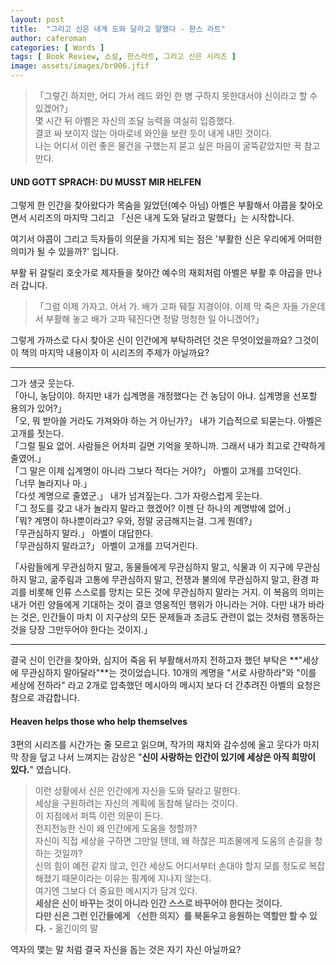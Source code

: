 ```yaml
---
layout: post
title:  "그리고 신은 내게 도와 달라고 말했다 - 한스 라트"
author: caferoman
categories: [ Words ]
tags: [ Book Review, 소설, 한스라트, 그리고 신은 시리즈 ]
image: assets/images/br006.jfif
---
```

> 「그렇긴 하지만, 어디 가서 레드 와인 한 병 구하지 못한대서야 신이라고 할 수 있겠어?」   
몇 시간 뒤 아벨은 자신의 조달 능력을 여실히 입증했다.   
결코 싸 보이지 않는 아마로네 와인을 보란 듯이 내게 내민 것이다.   
나는 어디서 이런 좋은 물건을 구했는지 묻고 싶은 마음이 굴뚝같았지만 꾹 참고 만다.


#### UND GOTT SPRACH: DU MUSST MIR HELFEN

그렇게 한 인간을 찾아왔다가 목숨을 잃었던(예수 아님) 아벨은 부활해서 야콥을 찾아오면서 시리즈의 마지막 그리고 「신은 내게 도와 달라고 말했다」는 시작합니다.

여기서 야콥이 그리고 득자들이 의문을 가지게 되는 점은 '부활한 신은 우리에게 어떠한 의미가 될 수 있을까?' 입니다.

부활 뒤 갈릴리 호숫가로 제자들을 찾아간 예수의 재회처럼 아벨은 부활 후 야곱을 만나러 갑니다.

> 「그럼 이제 가자고. 어서 가. 배가 고파 뒈질 지경이야. 이제 막 죽은 자들 가운데서 부활해 놓고 배가 고파 뒈진다면 정말 멍청한 일 아니겠어?」

그렇게 가까스로 다시 찾아온 신이 인간에게 부탁하려던 것은 무엇이었을까요? 그것이 이 책의 마지막 내용이자 이 시리즈의 주제가 아닐까요?

---

그가 생긋 웃는다.   
「아니, 농담이야. 하지만 내가 십계명을 개정했다는 건 농담이 아냐. 십계명을 선포할 용의가 있어?」   
「오, 뭐 받아쓸 거라도 가져와야 하는 거 아닌가?」 내가 기습적으로 되묻는다. 아벨은 고개를 젓는다.   
「그럴 필요 없어. 사람들은 어차피 길면 기억을 못하니까. 그래서 내가 최고로 간략하게 줄였어.」   
「그 말은 이제 십계명이 아니라 그보다 적다는 거야?」 아벨이 고개를 끄덕인다.   
「너무 놀라지나 마.」   
「다섯 계명으로 줄였군.」 내가 넘겨짚는다. 그가 자랑스럽게 웃는다.   
「그 정도를 갖고 내가 놀라지 말라고 했겠어? 이젠 단 하나의 계명밖에 없어.」   
「뭐? 계명이 하나뿐이라고? 우와, 정말 궁금해지는걸. 그게 뭔데?」   
「무관심하지 말라.」 아벨이 대답한다.   
「무관심하지 말라고?」 아벨이 고개를 끄덕거린다.   
   
「사람들에게 무관심하지 말고, 동물들에게 무관심하지 말고, 식물과 이 지구에 무관심하지 말고, 굶주림과 고통에 무관심하지 말고, 전쟁과 불의에 무관심하지 말고, 환경 파괴를 비롯해 인류 스스로를 망치는 모든 것에 무관심하지 말라는 거지. 이 복음의 의미는 내가 어린 양들에게 기대하는 것이 결코 영웅적인 행위가 아니라는 거야. 다만 내가 바라는 것은, 인간들이 마치 이 지구상의 모든 문제들과 조금도 관련이 없는 것처럼 행동하는 것을 당장 그만두어야 한다는 것이지.」   

---

결국 신이 인간을 찾아와, 심지어 죽음 뒤 부활해서까지 전하고자 했던 부탁은
**"세상에 무관심하지 말아달라"**는 것이었습니다.
10개의 계명을 "서로 사랑하라"와 "이를 세상에 전하라" 라고 2개로 압축했던 메시아의 메시지 보다 더 간추려진 아벨의 요청은 참으로 과감합니다.


#### Heaven helps those who help themselves

3편의 시리즈를 시간가는 줄 모르고 읽으며, 작가의 재치와 감수성에 울고 웃다가
마지막 장을 덮고 나서 느껴지는 감상은 "**신이 사랑하는 인간이 있기에 세상은 아직 희망이 있다.**" 였습니다.

> 이런 상황에서 신은 인간에게 자신을 도와 달라고 말한다.   
세상을 구원하려는 자신의 계획에 동참해 달라는 것이다.   
이 지점에서 퍼뜩 이런 의문이 든다.   
전지전능한 신이 왜 인간에게 도움을 청할까?   
자신이 직접 세상을 구하면 그만일 텐데, 왜 하찮은 피조물에게 도움의 손길을 청하는 것일까?   
신의 힘이 예전 같지 않고, 인간 세상도 어디서부터 손대야 할지 모를 정도로 복잡해졌기 때문이라는 이유는 핑계에 지나지 않는다.   
여기엔 그보다 더 중요한 메시지가 담겨 있다.   
**세상은 신이 바꾸는 것이 아니라 인간 스스로 바꾸어야 한다는 것이다.   
다만 신은 그런 인간들에게 〈선한 의지〉를 북돋우고 응원하는 역할만 할 수 있다.**   - 옮긴이의 말   


역자의 맻는 말 처럼
결국 자신을 돕는 것은 자기 자신 아닐까요?
